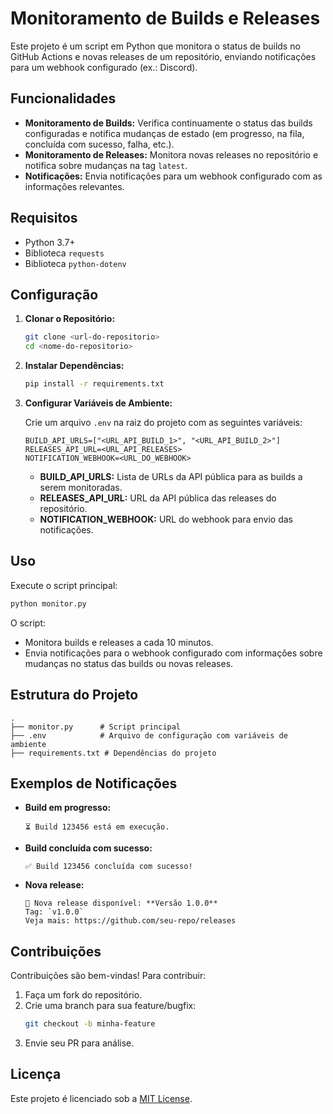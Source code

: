 # Monitoramento de Builds e Releases

Este projeto é um script em Python que monitora o status de builds no GitHub Actions e novas releases de um repositório, enviando notificações para um webhook configurado (ex.: Discord).

## Funcionalidades

- **Monitoramento de Builds:** Verifica continuamente o status das builds configuradas e notifica mudanças de estado (em progresso, na fila, concluída com sucesso, falha, etc.).
- **Monitoramento de Releases:** Monitora novas releases no repositório e notifica sobre mudanças na tag `latest`.
- **Notificações:** Envia notificações para um webhook configurado com as informações relevantes.

## Requisitos

- Python 3.7+
- Biblioteca `requests`
- Biblioteca `python-dotenv`

## Configuração

1. **Clonar o Repositório:**
   ```bash
   git clone <url-do-repositorio>
   cd <nome-do-repositorio>
   ```

2. **Instalar Dependências:**
   ```bash
   pip install -r requirements.txt
   ```

3. **Configurar Variáveis de Ambiente:**

   Crie um arquivo `.env` na raiz do projeto com as seguintes variáveis:

   ```env
   BUILD_API_URLS=["<URL_API_BUILD_1>", "<URL_API_BUILD_2>"]
   RELEASES_API_URL=<URL_API_RELEASES>
   NOTIFICATION_WEBHOOK=<URL_DO_WEBHOOK>
   ```

   - **BUILD_API_URLS:** Lista de URLs da API pública para as builds a serem monitoradas.
   - **RELEASES_API_URL:** URL da API pública das releases do repositório.
   - **NOTIFICATION_WEBHOOK:** URL do webhook para envio das notificações.

## Uso

Execute o script principal:

```bash
python monitor.py
```

O script:
- Monitora builds e releases a cada 10 minutos.
- Envia notificações para o webhook configurado com informações sobre mudanças no status das builds ou novas releases.

## Estrutura do Projeto

```
.
├── monitor.py      # Script principal
├── .env            # Arquivo de configuração com variáveis de ambiente
├── requirements.txt # Dependências do projeto
```

## Exemplos de Notificações

- **Build em progresso:**
  ```
  ⏳ Build 123456 está em execução.
  ```

- **Build concluída com sucesso:**
  ```
  ✅ Build 123456 concluída com sucesso!
  ```

- **Nova release:**
  ```
  🚀 Nova release disponível: **Versão 1.0.0**
  Tag: `v1.0.0`
  Veja mais: https://github.com/seu-repo/releases
  ```

## Contribuições

Contribuições são bem-vindas! Para contribuir:

1. Faça um fork do repositório.
2. Crie uma branch para sua feature/bugfix:
   ```bash
   git checkout -b minha-feature
   ```
3. Envie seu PR para análise.

## Licença

Este projeto é licenciado sob a [MIT License](LICENSE).

